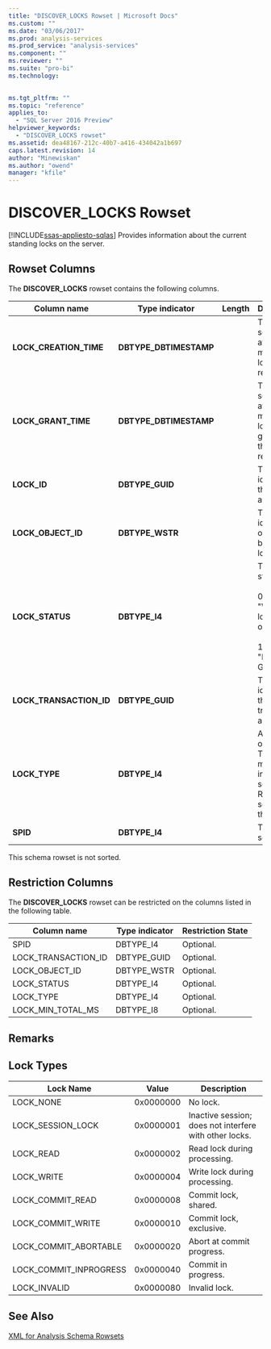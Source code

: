 ```yaml
---
title: "DISCOVER_LOCKS Rowset | Microsoft Docs"
ms.custom: ""
ms.date: "03/06/2017"
ms.prod: analysis-services
ms.prod_service: "analysis-services"
ms.component: ""
ms.reviewer: ""
ms.suite: "pro-bi"
ms.technology: 
  

ms.tgt_pltfrm: ""
ms.topic: "reference"
applies_to: 
  - "SQL Server 2016 Preview"
helpviewer_keywords: 
  - "DISCOVER_LOCKS rowset"
ms.assetid: dea48167-212c-40b7-a416-434042a1b697
caps.latest.revision: 14
author: "Minewiskan"
ms.author: "owend"
manager: "kfile"
---
```

# DISCOVER_LOCKS Rowset
[!INCLUDE[ssas-appliesto-sqlas](../../../includes/ssas-appliesto-sqlas.md)]
  Provides information about the current standing locks on the server.  
  
## Rowset Columns  
 The **DISCOVER_LOCKS** rowset contains the following columns.  
  
|Column name|Type indicator|Length|Description|  
|-----------------|--------------------|------------|-----------------|  
|**LOCK_CREATION_TIME**|**DBTYPE_DBTIMESTAMP**||The UTC server time at the moment lock was requested.|  
|**LOCK_GRANT_TIME**|**DBTYPE_DBTIMESTAMP**||The UTC server time at the moment lock was granted on the resource.|  
|**LOCK_ID**|**DBTYPE_GUID**||The unique identifier of the lock, as a GUID.|  
|**LOCK_OBJECT_ID**|**DBTYPE_WSTR**||The unique identifier of object being locked.|  
|**LOCK_STATUS**|**DBTYPE_I4**||The lock status.<br /><br /> 0 means "Waiting to lock the object."<br /><br /> 1 means "Lock Granted."|  
|**LOCK_TRANSACTION_ID**|**DBTYPE_GUID**||The unique identifier of the transaction, as a GUID.|  
|**LOCK_TYPE**|**DBTYPE_I4**||A bit mask of Lock Types; for more information, see the Remarks section of this topic.|  
|**SPID**|**DBTYPE_I4**||The session ID.|  
  
 This schema rowset is not sorted.  
  
## Restriction Columns  
 The **DISCOVER_LOCKS** rowset can be restricted on the columns listed in the following table.  
  
|Column name|Type indicator|Restriction State|  
|-----------------|--------------------|-----------------------|  
|SPID|DBTYPE_I4|Optional.|  
|LOCK_TRANSACTION_ID|DBTYPE_GUID|Optional.|  
|LOCK_OBJECT_ID|DBTYPE_WSTR|Optional.|  
|LOCK_STATUS|DBTYPE_I4|Optional.|  
|LOCK_TYPE|DBTYPE_I4|Optional.|  
|LOCK_MIN_TOTAL_MS|DBTYPE_I8|Optional.|  
  
## Remarks  
  
## Lock Types  
  
|Lock Name|Value|Description|  
|---------------|-----------|-----------------|  
|LOCK_NONE|0x0000000|No lock.|  
|LOCK_SESSION_LOCK|0x0000001|Inactive session; does not interfere with other locks.|  
|LOCK_READ|0x0000002|Read lock during processing.|  
|LOCK_WRITE|0x0000004|Write lock during processing.|  
|LOCK_COMMIT_READ|0x0000008|Commit lock, shared.|  
|LOCK_COMMIT_WRITE|0x0000010|Commit lock, exclusive.|  
|LOCK_COMMIT_ABORTABLE|0x0000020|Abort at commit progress.|  
|LOCK_COMMIT_INPROGRESS|0x0000040|Commit in progress.|  
|LOCK_INVALID|0x0000080|Invalid lock.|  
  
## See Also  
 [XML for Analysis Schema Rowsets](../../../analysis-services/schema-rowsets/xml/xml-for-analysis-schema-rowsets.md)  
  
  
